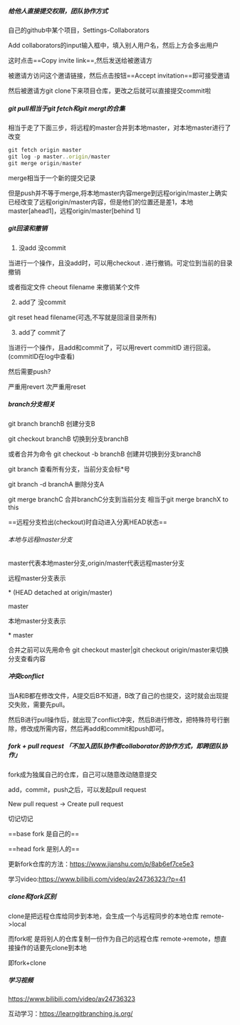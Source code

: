 ##### 给他人直接提交权限，团队协作方式

自己的github中某个项目，Settings-Collaborators

Add collaborators的input输入框中，填入别人用户名，然后上方会多出用户

这时点击==Copy invite link==,然后发送给被邀请方

被邀请方访问这个邀请链接，然后点击按钮==Accept invitation==即可接受邀请

然后被邀请方git clone下来项目仓库，更改之后就可以直接提交commit啦



##### git pull相当于git fetch和git mergt的合集

相当于走了下面三步，将远程的master合并到本地master，对本地master进行了改变

```javascript
git fetch origin master
git log -p master..origin/master
git merge origin/master
```

merge相当于一个新的提交记录



但是push并不等于merge,将本地master内容merge到远程origin/master上确实已经改变了远程origin/master内容，但是他们的位置还是差1，本地master[ahead1]，远程origin/master[behind 1]



##### git回滚和撤销

1. 没add 没commit

当进行一个操作，且没add时，可以用checkout . 进行撤销。可定位到当前的目录 撤销

或者指定文件 cheout filename 来撤销某个文件

2. add了 没commit

git reset head filename(可选,不写就是回滚目录所有)

3. add了 commit了

当进行一个操作，且add和commit了，可以用revert commitID 进行回滚。(commitID在log中查看)

然后需要push?



严重用revert 次严重用reset



##### branch分支相关

git branch branchB 创建分支B

git checkout branchB 切换到分支branchB

或者合并为命令 git checkout -b branchB 创建并切换到分支branchB

git branch 查看所有分支，当前分支会标*号

git branch -d branchA 删除分支A

git merge branchC 合并branchC分支到当前分支 相当于git merge branchX to this



==远程分支检出(checkout)时自动进入分离HEAD状态==

###### 本地与远程master分支

master代表本地master分支,origin/master代表远程master分支

远程master分支表示

\* (HEAD detached at origin/master)

  master

本地master分支表示

\* master



合并之前可以先用命令 git checkout master|git checkout origin/master来切换分支查看内容





##### 冲突conflict

当A和B都在修改文件，A提交后B不知道，B改了自己的也提交，这时就会出现提交失败，需要先pull。

然后B进行pull操作后，就出现了conflict冲突，然后B进行修改，把特殊符号行删除，修改成所需内容，然后再add和commit和push即可。



##### fork + pull request 「不加入团队协作者collaborator的协作方式，即跨团队协作」

fork成为独属自己的仓库，自己可以随意改动随意提交

add，commit，push之后，可以发起pull request

New pull request -> Create pull request



切记切记

==base fork 是自己的==

==head fork 是别人的==





更新fork仓库的方法：https://www.jianshu.com/p/8ab6ef7ce5e3



学习video:https://www.bilibili.com/video/av24736323/?p=41

##### clone和fork区别

clone是把远程仓库给同步到本地，会生成一个与远程同步的本地仓库 remote->local

而fork呢 是将别人的仓库复制一份作为自己的远程仓库 remote->remote，想直接操作的话要先clone到本地

即fork+clone





##### 学习视频

https://www.bilibili.com/video/av24736323

互动学习：https://learngitbranching.js.org/